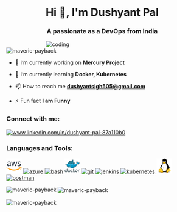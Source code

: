 <h1 align="center">Hi 👋, I'm Dushyant Pal</h1>
<h3 align="center">A passionate as a DevOps from India</h3>
<img align="right" alt="coding" width="400" src="https://www.bing.com/th/id/OGC.251feca92145aee0e5a4661dddf1ff51?pid=1.7&rurl=https%3a%2f%2fhackernoon.com%2fimages%2fdFW9aLMnLpgfjylixlaQdWQLp2C3-ioh3651.gif&ehk=X2v3TAAaqf0QWKJuVJUzW%2bwiM2Nje47RjFNm973s0XA%3d"
<p align="left"> <img src="https://komarev.com/ghpvc/?username=maveric-payback&label=Profile%20views&color=0e75b6&style=flat" alt="maveric-payback" /> </p>

- 🔭 I’m currently working on **Mercury Project**

- 🌱 I’m currently learning **Docker, Kubernetes**

- 📫 How to reach me **dushyantsigh505@gmail.com**

- ⚡ Fun fact **I am Funny**

<h3 align="left">Connect with me:</h3>
<p align="left">
<a href="https://linkedin.com/in/www.linkedin.com/in/dushyant-pal-87a110b0" target="blank"><img align="center" src="https://raw.githubusercontent.com/rahuldkjain/github-profile-readme-generator/master/src/images/icons/Social/linked-in-alt.svg" alt="www.linkedin.com/in/dushyant-pal-87a110b0" height="30" width="40" /></a>
</p>

<h3 align="left">Languages and Tools:</h3>
<p align="left"> <a href="https://aws.amazon.com" target="_blank" rel="noreferrer"> <img src="https://raw.githubusercontent.com/devicons/devicon/master/icons/amazonwebservices/amazonwebservices-original-wordmark.svg" alt="aws" width="40" height="40"/> </a> <a href="https://azure.microsoft.com/en-in/" target="_blank" rel="noreferrer"> <img src="https://www.vectorlogo.zone/logos/microsoft_azure/microsoft_azure-icon.svg" alt="azure" width="40" height="40"/> </a> <a href="https://www.gnu.org/software/bash/" target="_blank" rel="noreferrer"> <img src="https://www.vectorlogo.zone/logos/gnu_bash/gnu_bash-icon.svg" alt="bash" width="40" height="40"/> </a> <a href="https://www.docker.com/" target="_blank" rel="noreferrer"> <img src="https://raw.githubusercontent.com/devicons/devicon/master/icons/docker/docker-original-wordmark.svg" alt="docker" width="40" height="40"/> </a> <a href="https://git-scm.com/" target="_blank" rel="noreferrer"> <img src="https://www.vectorlogo.zone/logos/git-scm/git-scm-icon.svg" alt="git" width="40" height="40"/> </a> <a href="https://www.jenkins.io" target="_blank" rel="noreferrer"> <img src="https://www.vectorlogo.zone/logos/jenkins/jenkins-icon.svg" alt="jenkins" width="40" height="40"/> </a> <a href="https://kubernetes.io" target="_blank" rel="noreferrer"> <img src="https://www.vectorlogo.zone/logos/kubernetes/kubernetes-icon.svg" alt="kubernetes" width="40" height="40"/> </a> <a href="https://www.linux.org/" target="_blank" rel="noreferrer"> <img src="https://raw.githubusercontent.com/devicons/devicon/master/icons/linux/linux-original.svg" alt="linux" width="40" height="40"/> </a> <a href="https://postman.com" target="_blank" rel="noreferrer"> <img src="https://www.vectorlogo.zone/logos/getpostman/getpostman-icon.svg" alt="postman" width="40" height="40"/> </a> </p>

<p><img align="left" src="https://github-readme-stats.vercel.app/api/top-langs?username=maveric-payback&show_icons=true&locale=en&layout=compact" alt="maveric-payback" /></p>

<p>&nbsp;<img align="center" src="https://github-readme-stats.vercel.app/api?username=maveric-payback&show_icons=true&locale=en" alt="maveric-payback" /></p>

<p><img align="center" src="https://github-readme-streak-stats.herokuapp.com/?user=maveric-payback&" alt="maveric-payback" /></p>
